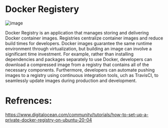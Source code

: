# Docker Registery


![image](https://github.com/user-attachments/assets/70b2af20-ad77-410f-b15b-ed7e3a838283)


Docker Registry is an application that manages storing and delivering Docker container images. Registries centralize container images and reduce build times for developers. 
Docker images guarantee the same runtime environment through virtualization, but building an image can involve a significant time investment. For example, 
rather than installing dependencies and packages separately to use Docker, developers can download a compressed image from a registry that contains all of the necessary components.
Furthermore, developers can automate pushing images to a registry using continuous integration tools, 
uch as TravisCI, to seamlessly update images during production and development.






# Refrences:
https://www.digitalocean.com/community/tutorials/how-to-set-up-a-private-docker-registry-on-ubuntu-20-04

